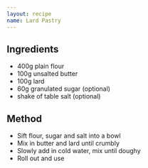 ```yaml
---
layout: recipe
name: Lard Pastry
---
```


## Ingredients

* 400g plain flour
* 100g unsalted butter
* 100g lard
* 60g granulated sugar (optional)
* shake of table salt (optional)


## Method

* Sift flour, sugar and salt into a bowl
* Mix in butter and lard until crumbly
* Slowly add in cold water, mix until doughy
* Roll out and use
